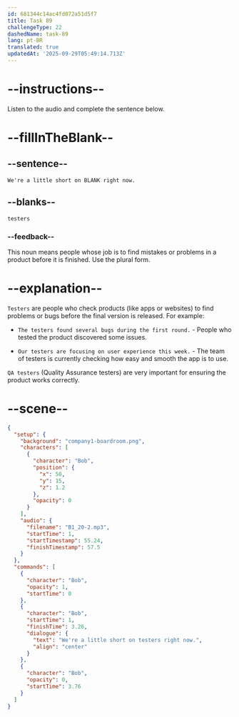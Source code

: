 ```yaml
---
id: 681344c14ac4fd072a51d5f7
title: Task 89
challengeType: 22
dashedName: task-89
lang: pt-BR
translated: true
updatedAt: '2025-09-29T05:49:14.713Z'
---
```


<!-- (Audio) Bob: We're a little short on testers right now. -->

# --instructions--

Listen to the audio and complete the sentence below.

# --fillInTheBlank--

## --sentence--

`We're a little short on BLANK right now.`

## --blanks--

`testers`

### --feedback--

This noun means people whose job is to find mistakes or problems in a product before it is finished. Use the plural form.

# --explanation--

`Testers` are people who check products (like apps or websites) to find problems or bugs before the final version is released. For example:

- `The testers found several bugs during the first round.` - People who tested the product discovered some issues.

- `Our testers are focusing on user experience this week.` - The team of testers is currently checking how easy and smooth the app is to use.

`QA testers` (Quality Assurance testers) are very important for ensuring the product works correctly.

# --scene--

```json
{
  "setup": {
    "background": "company1-boardroom.png",
    "characters": [
      {
        "character": "Bob",
        "position": {
          "x": 50,
          "y": 15,
          "z": 1.2
        },
        "opacity": 0
      }
    ],
    "audio": {
      "filename": "B1_20-2.mp3",
      "startTime": 1,
      "startTimestamp": 55.24,
      "finishTimestamp": 57.5
    }
  },
  "commands": [
    {
      "character": "Bob",
      "opacity": 1,
      "startTime": 0
    },
    {
      "character": "Bob",
      "startTime": 1,
      "finishTime": 3.26,
      "dialogue": {
        "text": "We're a little short on testers right now.",
        "align": "center"
      }
    },
    {
      "character": "Bob",
      "opacity": 0,
      "startTime": 3.76
    }
  ]
}
```
